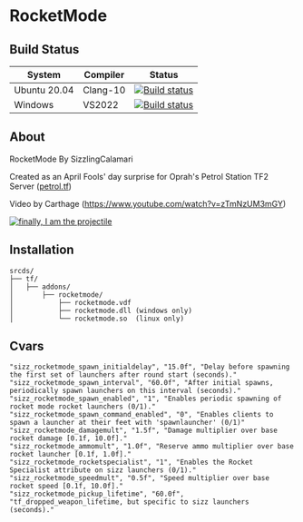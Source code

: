# RocketMode

## Build Status
| System | Compiler | Status |
| ------ | -------- | ------ |
| Ubuntu 20.04 | Clang-10 | [![Build status](https://ci.appveyor.com/api/projects/status/vij4rx4kfsfa73ai/branch/master?svg=true)](https://ci.appveyor.com/project/SizzlingCalamari/demboyz-linux/branch/master) |
| Windows | VS2022 | [![Build status](https://ci.appveyor.com/api/projects/status/pc63pbl9b0t5tygl/branch/master?svg=true)](https://ci.appveyor.com/project/SizzlingCalamari/demboyz/branch/master) |

## About
RocketMode By SizzlingCalamari

Created as an April Fools' day surprise for Oprah's Petrol Station TF2 Server ([petrol.tf](https://petrol.tf))

Video by Carthage (https://www.youtube.com/watch?v=zTmNzUM3mGY)

[![finally, I am the projectile](https://img.youtube.com/vi/zTmNzUM3mGY/0.jpg)](https://www.youtube.com/watch?v=zTmNzUM3mGY)

## Installation
```
srcds/
├── tf/
│   ├── addons/
│       ├── rocketmode/
│           ├── rocketmode.vdf
│           ├── rocketmode.dll (windows only)
│           └── rocketmode.so  (linux only)
```

## Cvars
```
"sizz_rocketmode_spawn_initialdelay", "15.0f", "Delay before spawning the first set of launchers after round start (seconds)."
"sizz_rocketmode_spawn_interval", "60.0f", "After initial spawns, periodically spawn launchers on this interval (seconds)."
"sizz_rocketmode_spawn_enabled", "1", "Enables periodic spawning of rocket mode rocket launchers (0/1)."
"sizz_rocketmode_spawn_command_enabled", "0", "Enables clients to spawn a launcher at their feet with 'spawnlauncher' (0/1)"
"sizz_rocketmode_damagemult", "1.5f", "Damage multiplier over base rocket damage [0.1f, 10.0f]."
"sizz_rocketmode_ammomult", "1.0f", "Reserve ammo multiplier over base rocket launcher [0.1f, 1.0f]."
"sizz_rocketmode_rocketspecialist", "1", "Enables the Rocket Specialist attribute on sizz launchers (0/1)."
"sizz_rocketmode_speedmult", "0.5f", "Speed multiplier over base rocket speed [0.1f, 10.0f]."
"sizz_rocketmode_pickup_lifetime", "60.0f", "tf_dropped_weapon_lifetime, but specific to sizz launchers (seconds)."
```
